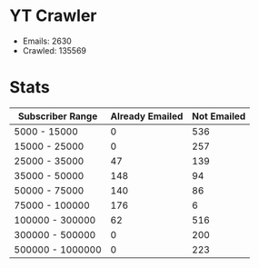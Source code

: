# YT Crawler
- Emails: 2630
- Crawled: 135569

# Stats
| Subscriber Range  | Already Emailed | Not Emailed |
|-------|-------|-------|
| 5000 - 15000 | 0 | 536 |
| 15000 - 25000 | 0 | 257 |
| 25000 - 35000 | 47 | 139 |
| 35000 - 50000 | 148 | 94 |
| 50000 - 75000 | 140 | 86 |
| 75000 - 100000 | 176 | 6 |
| 100000 - 300000 | 62 | 516 |
| 300000 - 500000 | 0 | 200 |
| 500000 - 1000000 | 0 | 223 |
